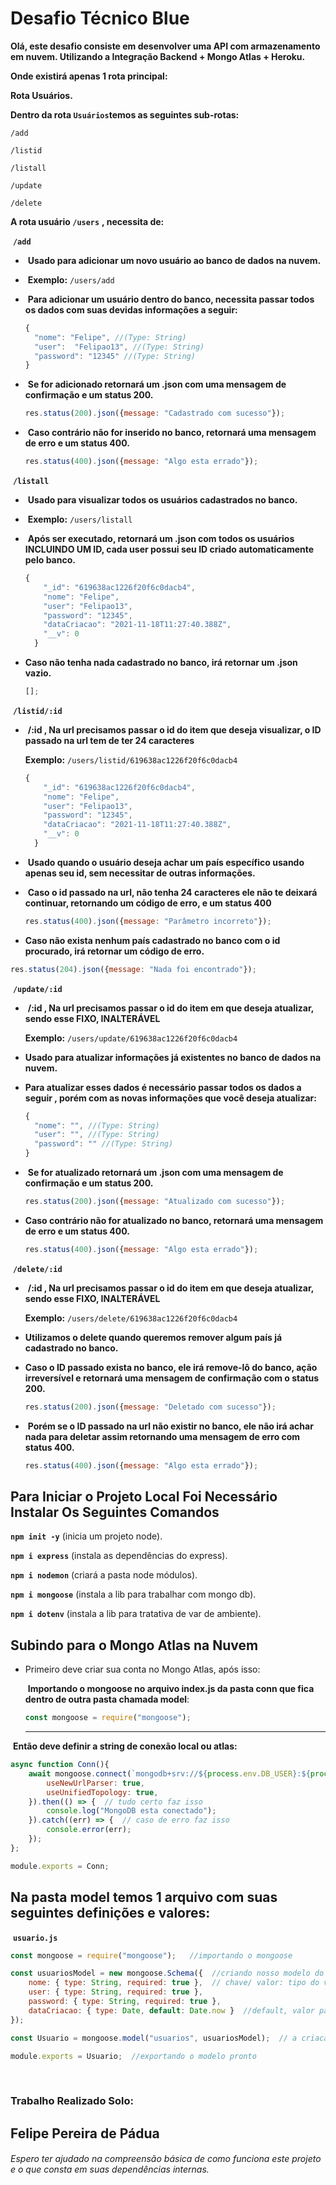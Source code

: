 # **Desafio Técnico Blue** 

**Olá, este desafio consiste em desenvolver uma API com armazenamento em nuvem. Utilizando a Integração Backend + Mongo Atlas + Heroku.** 

**Onde existirá apenas 1 rota principal:** 

 **Rota Usuários.** 



 **Dentro da rota `Usuários`temos as seguintes sub-rotas:**

 `/add` 	

`/listid`  

`/listall ` 	

 `/update ` 	

`/delete`  



**A rota usuário  `/users`**  **, necessita de:**

​				**`/add`** 

- ​	**Usado para adicionar um novo usuário ao banco de dados na nuvem.**

- ​    **Exemplo:**    `/users/add`

- ​    **Para adicionar um usuário dentro do banco, necessita passar todos os dados com suas devidas informações a seguir:**

  ```javascript
  {
  	"nome": "Felipe", //(Type: String)
  	"user":  "Felipao13", //(Type: String)
  	"password": "12345" //(Type: String)
  }
  ```
  
  
  
- ​    **Se for adicionado retornará um .json com uma mensagem de confirmação e um status 200.**

  ```javascript
  res.status(200).json({message: "Cadastrado com sucesso"});
  ```

  

- ​    **Caso contrário não for inserido no banco, retornará uma mensagem de erro e um status 400.**

  ```javascript
  res.status(400).json({message: "Algo esta errado"});
  ```



​				**`/listall`** 

- ​	**Usado para visualizar todos os usuários cadastrados no banco.**

- ​    **Exemplo:**    `/users/listall`

- ​	**Após ser executado, retornará um .json com todos os usuários INCLUINDO UM ID, cada user possui seu ID criado automaticamente pelo banco.**

  ```javascript
  {
      "_id": "619638ac1226f20f6c0dacb4",
      "nome": "Felipe",
      "user": "Felipao13",
      "password": "12345",
      "dataCriacao": "2021-11-18T11:27:40.388Z",
      "__v": 0
    }
  ```
  
- **Caso não tenha nada cadastrado no banco, irá retornar um .json vazio.**

  ```javascript
  [];
  ```

  

​				**`/listid/:id`** 

- ​	**/:id  , Na url precisamos passar o id do item que deseja visualizar, o ID passado na url tem de ter 24 caracteres**  

  **Exemplo:**      `/users/listid/619638ac1226f20f6c0dacb4`

  ```javascript
  {
      "_id": "619638ac1226f20f6c0dacb4",
      "nome": "Felipe",
      "user": "Felipao13",
      "password": "12345",
      "dataCriacao": "2021-11-18T11:27:40.388Z",
      "__v": 0
    }
  ```

  

- ​	**Usado quando o usuário deseja achar um país específico usando apenas seu id, sem necessitar de outras informações.**

- ​     **Caso o id passado na url, não tenha 24 caracteres ele não te deixará continuar, retornando um código de erro, e um status 400**

  ```javascript
  res.status(400).json({message: "Parâmetro incorreto"});
  ```

  

-    **Caso não exista nenhum país cadastrado no banco com o id procurado, irá retornar um código de erro.**

  ```javascript
  res.status(204).json({message: "Nada foi encontrado"});
  ```



​			**`/update/:id`** 

- ​	**/:id  , Na url precisamos passar o id do item em que deseja atualizar, sendo esse FIXO, INALTERÁVEL**

  **Exemplo:**      `/users/update/619638ac1226f20f6c0dacb4`

-    **Usado para atualizar informações já existentes no banco de dados na nuvem.**

- **Para atualizar esses dados é necessário passar todos os dados a seguir , porém com as novas informações que você deseja atualizar:**

  ```javascript
  {
  	"nome": "", //(Type: String)
  	"user": "", //(Type: String)
  	"password": "" //(Type: String)
  }
  
  ```

  

- ​     **Se for atualizado retornará um .json com uma mensagem de confirmação e um status 200.**

  ```javascript
  res.status(200).json({message: "Atualizado com sucesso"});
  ```

- **Caso contrário não for atualizado no banco, retornará uma mensagem de erro e um status 400.**

  ```javascript
  res.status(400).json({message: "Algo esta errado"});
  ```

  

​		**`/delete/:id`** 

- ​	**/:id  , Na url precisamos passar o id do item em que deseja atualizar, sendo esse FIXO, INALTERÁVEL**

  **Exemplo:**      `/users/delete/619638ac1226f20f6c0dacb4`

-    **Utilizamos o delete quando queremos remover algum país já cadastrado no banco.**

- **Caso o ID passado exista no banco, ele irá remove-lô do banco, ação irreversível e retornará uma mensagem de confirmação com o status 200.**

  ```javascript
  res.status(200).json({message: "Deletado com sucesso"});
  ```

  

- ​     **Porém se o ID passado na url não existir no banco, ele não irá achar nada para deletar assim retornando uma mensagem de erro com status 400.**

  ```javascript
  res.status(400).json({message: "Algo esta errado"});
  ```





## **Para Iniciar o Projeto Local Foi Necessário Instalar Os Seguintes Comandos**

**`npm init -y`**      (inicia um projeto node).

**`npm i express`**     (instala as dependências do express).

**`npm i nodemon`**  (criará a pasta node módulos).

**`npm i mongoose`**    (instala a lib para trabalhar com mongo db).

**`npm i dotenv`**     (instala a lib para tratativa de var de ambiente).

## Subindo para o Mongo Atlas na Nuvem

- Primeiro deve criar sua conta no Mongo Atlas, após isso:

  ​                     **Importando o mongoose no arquivo index.js da pasta conn que fica dentro de outra pasta chamada model**:

  ```javascript
  const mongoose = require("mongoose"); 
  ```

  ****

​                            **Então deve definir a string de conexão local ou atlas:**

```javascript
async function Conn(){
    await mongoose.connect(`mongodb+srv://${process.env.DB_USER}:${process.env.DB_PASS}@${process.env.DB_HOST}/${process.env.DB_BASE}`,{ // Informações definidas no seu .env (PRIVADAS)	
        useNewUrlParser: true,
        useUnifiedTopology: true,
    }).then(() => {  // tudo certo faz isso
        console.log("MongoDB esta conectado");
    }).catch((err) => {  // caso de erro faz isso
        console.error(err);
    });
};

module.exports = Conn;
```

## **Na pasta model temos 1 arquivo com suas seguintes definições e valores:**

​                                                                             **`usuario.js`**

```javascript
const mongoose = require("mongoose");   //importando o mongoose

const usuariosModel = new mongoose.Schema({  //criando nosso modelo do banco
    nome: { type: String, required: true },  // chave/ valor: tipo do valor e se é obrigatorio
    user: { type: String, required: true }, 
    password: { type: String, required: true }, 
    dataCriacao: { type: Date, default: Date.now }  //default, valor padrao caso nao seja passado
});

const Usuario = mongoose.model("usuarios", usuariosModel);  // a criacao do modelo na colection Cidades

module.exports = Usuario;  //exportando o modelo pronto
```

​      

###                                                                                                    Trabalho Realizado Solo:

##                                                                              **Felipe Pereira de Pádua**

######                      Espero ter ajudado na compreensão básica de como funciona este projeto e o que consta em suas dependências internas.


